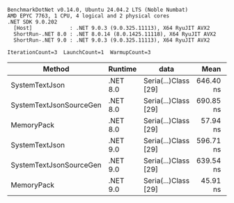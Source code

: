 ```

BenchmarkDotNet v0.14.0, Ubuntu 24.04.2 LTS (Noble Numbat)
AMD EPYC 7763, 1 CPU, 4 logical and 2 physical cores
.NET SDK 9.0.202
  [Host]            : .NET 9.0.3 (9.0.325.11113), X64 RyuJIT AVX2
  ShortRun-.NET 8.0 : .NET 8.0.14 (8.0.1425.11118), X64 RyuJIT AVX2
  ShortRun-.NET 9.0 : .NET 9.0.3 (9.0.325.11113), X64 RyuJIT AVX2

IterationCount=3  LaunchCount=1  WarmupCount=3  

```
| Method                  | Runtime  | data                 | Mean      | Error      | StdDev   | Min       | Max       | Gen0   | Allocated |
|------------------------ |--------- |--------------------- |----------:|-----------:|---------:|----------:|----------:|-------:|----------:|
| SystemTextJson          | .NET 8.0 | Seria(...)Class [29] | 646.40 ns |  46.995 ns | 2.576 ns | 643.44 ns | 648.16 ns | 0.0229 |     392 B |
| SystemTextJsonSourceGen | .NET 8.0 | Seria(...)Class [29] | 690.85 ns | 116.014 ns | 6.359 ns | 686.27 ns | 698.11 ns | 0.0277 |     464 B |
| MemoryPack              | .NET 8.0 | Seria(...)Class [29] |  57.94 ns |   1.194 ns | 0.065 ns |  57.87 ns |  58.00 ns | 0.0072 |     120 B |
| SystemTextJson          | .NET 9.0 | Seria(...)Class [29] | 596.71 ns |  57.185 ns | 3.135 ns | 593.09 ns | 598.62 ns | 0.0229 |     392 B |
| SystemTextJsonSourceGen | .NET 9.0 | Seria(...)Class [29] | 639.54 ns |  26.696 ns | 1.463 ns | 638.34 ns | 641.17 ns | 0.0277 |     464 B |
| MemoryPack              | .NET 9.0 | Seria(...)Class [29] |  45.91 ns |   3.771 ns | 0.207 ns |  45.68 ns |  46.09 ns | 0.0072 |     120 B |
